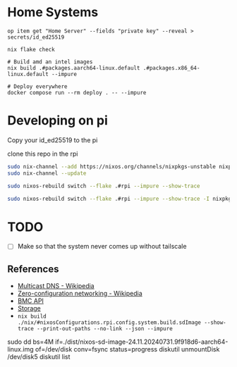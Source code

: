 # Home Systems


```
op item get "Home Server" --fields "private key" --reveal > secrets/id_ed25519

nix flake check

# Build amd an intel images
nix build .#packages.aarch64-linux.default .#packages.x86_64-linux.default --impure

# Deploy everywhere
docker compose run --rm deploy . -- --impure
```

# Developing on pi

Copy your id_ed25519 to the pi

clone this repo in the rpi

```bash
sudo nix-channel --add https://nixos.org/channels/nixpkgs-unstable nixpkgs-unstable
sudo nix-channel --update

sudo nixos-rebuild switch --flake .#rpi --impure --show-trace 

sudo nixos-rebuild switch --flake .#rpi --impure --show-trace -I nixpkgs-unstable=https://nixos.org/channels/nixpkgs-unstable
```

# TODO
- [ ] Make so that the system never comes up without tailscale


## References
- [Multicast DNS - Wikipedia](https://en.wikipedia.org/wiki/Multicast_DNS)
- [Zero-configuration networking - Wikipedia](https://en.wikipedia.org/wiki/Zero-configuration_networking#DNS-SD)
- [BMC API](https://docs.turingpi.com/docs/turing-pi2-bmc-api#flash--firmware)
- [Storage](https://docs.turingpi.com/docs/turing-pi2-kubernetes-cluster-storage#option-2-the-longhorn)
- `nix build ./nix/#nixosConfigurations.rpi.config.system.build.sdImage --show-trace --print-out-paths --no-link --json --impure`

sudo dd bs=4M if=./dist/nixos-sd-image-24.11.20240731.9f918d6-aarch64-linux.img of=/dev/disk conv=fsync status=progress
diskutil unmountDisk /dev/disk5
diskutil list